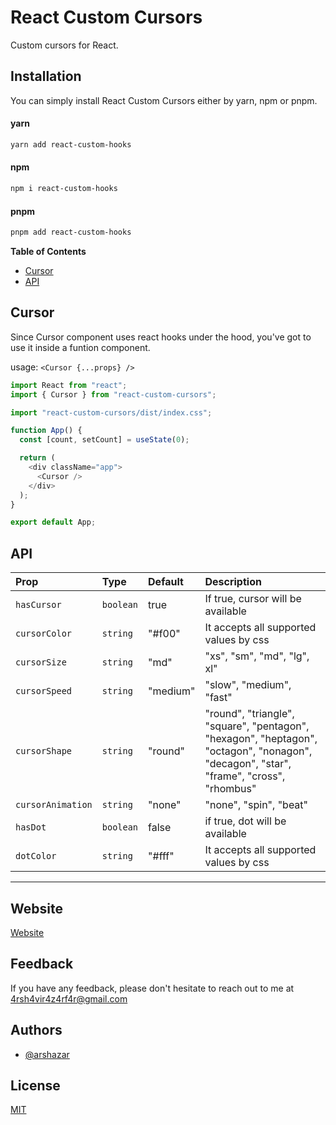 # React Custom Cursors

Custom cursors for React.

## Installation

You can simply install React Custom Cursors either by yarn, npm or pnpm.

#### yarn

```bash
yarn add react-custom-hooks
```

#### npm

```bash
npm i react-custom-hooks
```

#### pnpm

```bash
pnpm add react-custom-hooks
```

**Table of Contents**

- [Cursor](#Cursor)
- [API](#API)

## Cursor

Since Cursor component uses react hooks under the hood, you've got to use it inside a funtion component.

usage: `<Cursor {...props} />`

```js
import React from "react";
import { Cursor } from "react-custom-cursors";

import "react-custom-cursors/dist/index.css";

function App() {
  const [count, setCount] = useState(0);

  return (
    <div className="app">
      <Cursor />
    </div>
  );
}

export default App;
```

## API

| Prop              | Type      | Default  | Description                                                                                                                            |
| :---------------- | :-------- | :------- | :------------------------------------------------------------------------------------------------------------------------------------- |
| `hasCursor`       | `boolean` | true     | If true, cursor will be available                                                                                                      |
| `cursorColor`     | `string`  | "#f00"   | It accepts all supported values by css                                                                                                 |
| `cursorSize`      | `string`  | "md"     | "xs", "sm", "md", "lg", xl"                                                                                                            |
| `cursorSpeed`     | `string`  | "medium" | "slow", "medium", "fast"                                                                                                               |
| `cursorShape`     | `string`  | "round"  | "round", "triangle", "square", "pentagon", "hexagon", "heptagon", "octagon", "nonagon", "decagon", "star", "frame", "cross", "rhombus" |
| `cursorAnimation` | `string`  | "none"   | "none", "spin", "beat"                                                                                                                 |
| `hasDot`          | `boolean` | false    | if true, dot will be available                                                                                                         |
| `dotColor`        | `string`  | "#fff"   | It accepts all supported values by css                                                                                                 |

---

## Website

[Website](https://react-custom-cursors.netlify.app)

## Feedback

If you have any feedback, please don't hesitate to reach out to me at 4rsh4vir4z4rf4r@gmail.com

## Authors

- [@arshazar](https://www.github.com/arshazar)

## License

[MIT](https://choosealicense.com/licenses/mit/)
